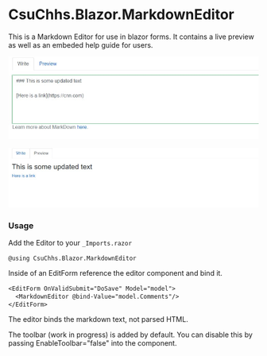 # CsuChhs.Blazor.MarkdownEditor

This is a Markdown Editor for use in blazor forms.  It contains a live preview as well 
as an embeded help guide for users.  

![writing](https://github.com/csu-chhs/CsuChhs.Blazor.MarkdownEditor/blob/main/img/write.jpg?raw=true)

![preview](https://github.com/csu-chhs/CsuChhs.Blazor.MarkdownEditor/blob/main/img/preview.jpg?raw=true)

### Usage

Add the Editor to your ```_Imports.razor```

```
@using CsuChhs.Blazor.MarkdownEditor
```

Inside of an EditForm reference the editor component and bind it.

```
<EditForm OnValidSubmit="DoSave" Model="model">
  <MarkdownEditor @bind-Value="model.Comments"/>
</EditForm>
```

The editor binds the markdown text, not parsed HTML.

The toolbar (work in progress) is added by default.  You can disable
this by passing EnableToolbar="false" into the component.